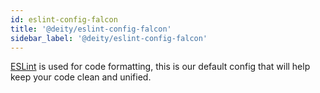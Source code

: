 ```yaml
---
id: eslint-config-falcon
title: '@deity/eslint-config-falcon'
sidebar_label: '@deity/eslint-config-falcon'
---
```


<a href="https://eslint.org/" rel="noopener noreferrer" target="_blank">ESLint</a> is used for code formatting, this is our default config that will help keep your code clean and unified.
